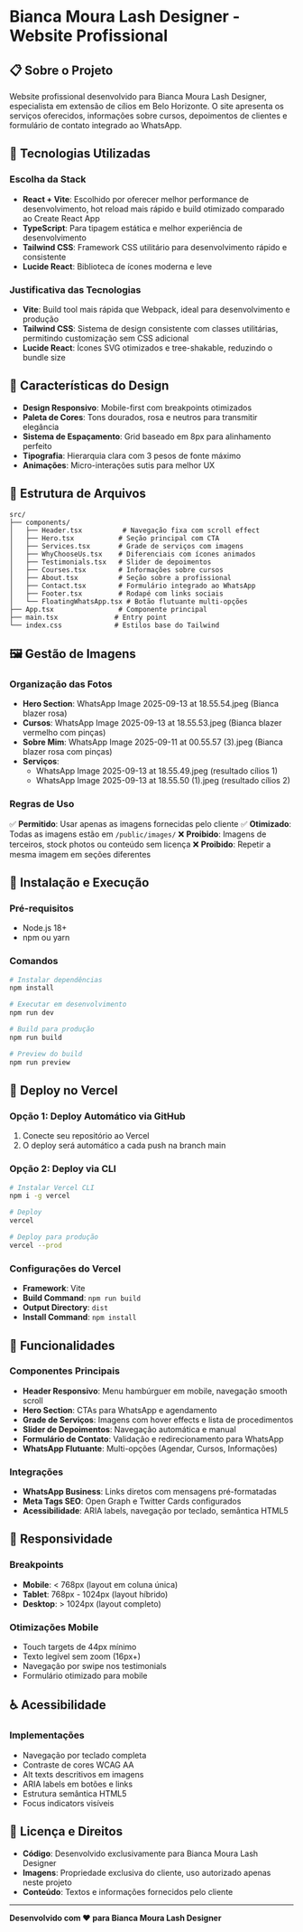 # Bianca Moura Lash Designer - Website Profissional

## 📋 Sobre o Projeto

Website profissional desenvolvido para Bianca Moura Lash Designer, especialista em extensão de cílios em Belo Horizonte. O site apresenta os serviços oferecidos, informações sobre cursos, depoimentos de clientes e formulário de contato integrado ao WhatsApp.

## 🚀 Tecnologias Utilizadas

### Escolha da Stack
- **React + Vite**: Escolhido por oferecer melhor performance de desenvolvimento, hot reload mais rápido e build otimizado comparado ao Create React App
- **TypeScript**: Para tipagem estática e melhor experiência de desenvolvimento
- **Tailwind CSS**: Framework CSS utilitário para desenvolvimento rápido e consistente
- **Lucide React**: Biblioteca de ícones moderna e leve

### Justificativa das Tecnologias
- **Vite**: Build tool mais rápida que Webpack, ideal para desenvolvimento e produção
- **Tailwind CSS**: Sistema de design consistente com classes utilitárias, permitindo customização sem CSS adicional
- **Lucide React**: Ícones SVG otimizados e tree-shakable, reduzindo o bundle size

## 🎨 Características do Design

- **Design Responsivo**: Mobile-first com breakpoints otimizados
- **Paleta de Cores**: Tons dourados, rosa e neutros para transmitir elegância
- **Sistema de Espaçamento**: Grid baseado em 8px para alinhamento perfeito
- **Tipografia**: Hierarquia clara com 3 pesos de fonte máximo
- **Animações**: Micro-interações sutis para melhor UX

## 📁 Estrutura de Arquivos

```
src/
├── components/
│   ├── Header.tsx          # Navegação fixa com scroll effect
│   ├── Hero.tsx           # Seção principal com CTA
│   ├── Services.tsx       # Grade de serviços com imagens
│   ├── WhyChooseUs.tsx    # Diferenciais com ícones animados
│   ├── Testimonials.tsx   # Slider de depoimentos
│   ├── Courses.tsx        # Informações sobre cursos
│   ├── About.tsx          # Seção sobre a profissional
│   ├── Contact.tsx        # Formulário integrado ao WhatsApp
│   ├── Footer.tsx         # Rodapé com links sociais
│   └── FloatingWhatsApp.tsx # Botão flutuante multi-opções
├── App.tsx                # Componente principal
├── main.tsx              # Entry point
└── index.css             # Estilos base do Tailwind
```

## 🖼️ Gestão de Imagens

### Organização das Fotos
- **Hero Section**: WhatsApp Image 2025-09-13 at 18.55.54.jpeg (Bianca blazer rosa)
- **Cursos**: WhatsApp Image 2025-09-13 at 18.55.53.jpeg (Bianca blazer vermelho com pinças)
- **Sobre Mim**: WhatsApp Image 2025-09-11 at 00.55.57 (3).jpeg (Bianca blazer rosa com pinças)
- **Serviços**: 
  - WhatsApp Image 2025-09-13 at 18.55.49.jpeg (resultado cílios 1)
  - WhatsApp Image 2025-09-13 at 18.55.50 (1).jpeg (resultado cílios 2)

### Regras de Uso
✅ **Permitido**: Usar apenas as imagens fornecidas pelo cliente
✅ **Otimizado**: Todas as imagens estão em `/public/images/`
❌ **Proibido**: Imagens de terceiros, stock photos ou conteúdo sem licença
❌ **Proibido**: Repetir a mesma imagem em seções diferentes

## 🔧 Instalação e Execução

### Pré-requisitos
- Node.js 18+ 
- npm ou yarn

### Comandos

```bash
# Instalar dependências
npm install

# Executar em desenvolvimento
npm run dev

# Build para produção
npm run build

# Preview do build
npm run preview
```

## 🚀 Deploy no Vercel

### Opção 1: Deploy Automático via GitHub
1. Conecte seu repositório ao Vercel
2. O deploy será automático a cada push na branch main

### Opção 2: Deploy via CLI
```bash
# Instalar Vercel CLI
npm i -g vercel

# Deploy
vercel

# Deploy para produção
vercel --prod
```

### Configurações do Vercel
- **Framework**: Vite
- **Build Command**: `npm run build`
- **Output Directory**: `dist`
- **Install Command**: `npm install`

## 🎯 Funcionalidades

### Componentes Principais
- **Header Responsivo**: Menu hambúrguer em mobile, navegação smooth scroll
- **Hero Section**: CTAs para WhatsApp e agendamento
- **Grade de Serviços**: Imagens com hover effects e lista de procedimentos
- **Slider de Depoimentos**: Navegação automática e manual
- **Formulário de Contato**: Validação e redirecionamento para WhatsApp
- **WhatsApp Flutuante**: Multi-opções (Agendar, Cursos, Informações)

### Integrações
- **WhatsApp Business**: Links diretos com mensagens pré-formatadas
- **Meta Tags SEO**: Open Graph e Twitter Cards configurados
- **Acessibilidade**: ARIA labels, navegação por teclado, semântica HTML5

## 📱 Responsividade

### Breakpoints
- **Mobile**: < 768px (layout em coluna única)
- **Tablet**: 768px - 1024px (layout híbrido)
- **Desktop**: > 1024px (layout completo)

### Otimizações Mobile
- Touch targets de 44px mínimo
- Texto legível sem zoom (16px+)
- Navegação por swipe nos testimonials
- Formulário otimizado para mobile

## ♿ Acessibilidade

### Implementações
- Navegação por teclado completa
- Contraste de cores WCAG AA
- Alt texts descritivos em imagens  
- ARIA labels em botões e links
- Estrutura semântica HTML5
- Focus indicators visíveis

## 📄 Licença e Direitos

- **Código**: Desenvolvido exclusivamente para Bianca Moura Lash Designer
- **Imagens**: Propriedade exclusiva do cliente, uso autorizado apenas neste projeto
- **Conteúdo**: Textos e informações fornecidos pelo cliente

---

**Desenvolvido com ❤️ para Bianca Moura Lash Designer**